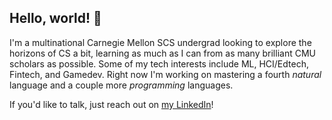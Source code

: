 ## Hello, world! 👋

I'm a multinational Carnegie Mellon SCS undergrad looking to explore the horizons of CS a bit, learning as much as I can from as many brilliant CMU scholars as possible. Some of my tech interests include ML, HCI/Edtech, Fintech, and Gamedev. Right now I'm working on mastering a fourth _natural_ language and a couple more _programming_ languages.

If you'd like to talk, just reach out on [my LinkedIn](https://www.linkedin.com/in/pietro-coppola-di-canzano-7552a4216/)!
